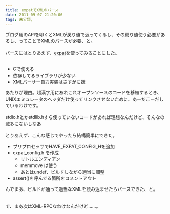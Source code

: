 ```yaml
---
title: expatでXMLのパース
date: 2011-09-07 21:20:06
tags: 未分類, 
---
```

ブログ用のAPIを叩くとXMLが戻り値で返ってくるし、その戻り値使う必要があるし、ってことでXMLのパースが必要、と。<br />
<br />
パースにはとりあえず、<a href="http://expat.sourceforge.net/" target="_blank">expat</a>を使ってみることにした。<br />
<br />
<ul>
	<li>Cで使える</li>
	<li>依存してるライブラリが少ない</li>
	<li>XMLパーサー自力実装はさすがに嫌</li>
</ul>

あたりが理由。超漢字用にあれこれオープンソースのコードを移植するとき、UNIXエミュレータのヘッダだけ使ってリンクさせないために、あーだこーだしているわけです。<br />
<br />
stdio.hとかstdlib.hすら使っていないコードがあれば理想なんだけど、そんなの滅多にないしなあ<br />
<br />
とりあえず、こんな感じでやったら結構簡単にできた。
<ul>
	<li>プリプロセッサでHAVE_EXPAT_CONFIG_Hを追加</li>
	<li>expat_config.h を作成
<ul>
	<li>リトルエンディアン</li>
	<li>memmove は使う</li>
	<li>あとはundef、ビルドしながら適当に調整</li>
</ul>
</li>
	<li>assert()を呼んでる箇所をコメントアウト</li>
</ul>
んでまあ、ビルドが通って適当なXMLを読み込ませたらパースできた、と。<br />
<br />
<br />
で、まあ次はXML-RPCなわけなんだけど……。<br />
